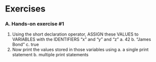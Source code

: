 # Exercises

### A. Hands-on exercise #1
1. Using the short declaration operator, ASSIGN these VALUES to     VARIABLES with the IDENTIFIERS “x” and “y” and “z”
a. 42
b. “James Bond”
c. true
2. Now print the values stored in those variables using
a. a single print statement
b. multiple print statements